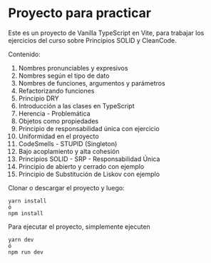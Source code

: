 # Proyecto para practicar

Este es un proyecto de Vanilla TypeScript en Vite, para trabajar los ejercicios del curso sobre Principios SOLID y CleanCode.

Contenido:

1. Nombres pronunciables y expresivos
2. Nombres según el tipo de dato
3. Nombres de funciones, argumentos y parámetros
4. Refactorizando funciones
5. Principio DRY
6. Introducción a las clases en TypeScript
7. Herencia - Problemática
8. Objetos como propiedades
9. Principio de responsabilidad única con ejercicio
10. Uniformidad en el proyecto
11. CodeSmells - STUPID (Singleton)
12. Bajo acoplamiento y alta cohesión
13. Principios SOLID - SRP - Responsabilidad Única
14. Principio de abierto y cerrado con ejemplo
15. Principio de Substitución de Liskov con ejemplo

Clonar o descargar el proyecto y luego:

```
yarn install
ó
npm install
```

Para ejecutar el proyecto, simplemente ejecuten
```
yarn dev
ó
npm run dev
```